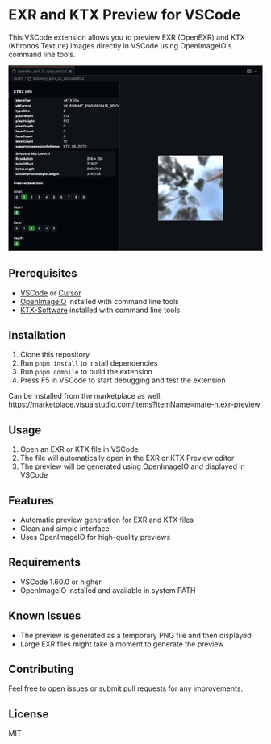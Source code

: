 # EXR and KTX Preview for VSCode

This VSCode extension allows you to preview EXR (OpenEXR) and KTX (Khronos Texture) images directly in VSCode using OpenImageIO's command line tools.

![Preview](./preview.png)

## Prerequisites

- [VSCode](https://code.visualstudio.com/) or [Cursor](https://www.cursor.com/)
- [OpenImageIO](https://github.com/OpenImageIO/oiio) installed with command line tools
- [KTX-Software](https://github.com/KhronosGroup/KTX-Software/releases) installed with command line tools

## Installation

1. Clone this repository
2. Run `pnpm install` to install dependencies
3. Run `pnpm compile` to build the extension
4. Press F5 in VSCode to start debugging and test the extension

Can be installed from the marketplace as well: https://marketplace.visualstudio.com/items?itemName=mate-h.exr-preview

## Usage

1. Open an EXR or KTX file in VSCode
2. The file will automatically open in the EXR or KTX Preview editor
3. The preview will be generated using OpenImageIO and displayed in VSCode

## Features

- Automatic preview generation for EXR and KTX files
- Clean and simple interface
- Uses OpenImageIO for high-quality previews

## Requirements

- VSCode 1.60.0 or higher
- OpenImageIO installed and available in system PATH

## Known Issues

- The preview is generated as a temporary PNG file and then displayed
- Large EXR files might take a moment to generate the preview

## Contributing

Feel free to open issues or submit pull requests for any improvements.

## License

MIT
